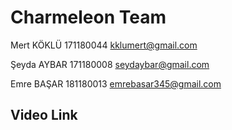 # Charmeleon Team

Mert KÖKLÜ
171180044
kklumert@gmail.com

Şeyda AYBAR
171180008
seydaybar@gmail.com

Emre BAŞAR
181180013
emrebasar345@gmail.com


## Video Link

